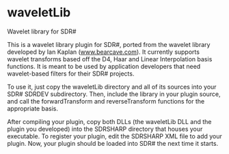 # waveletLib
Wavelet library for SDR#

This is a wavelet library plugin for SDR#, ported from the wavelet library developed by Ian Kaplan (www.bearcave.com).  It currently supports wavelet transforms based off the D4, Haar and Linear Interpolation basis functions.  It is meant to be used by application developers that need wavelet-based filters for their SDR# projects.

To use it, just copy the waveletLib directory and all of its sources into your SDR# SDRDEV subdirectory.  Then, include the library in your plugin source, and call the forwardTransform and reverseTransform functions for the appropriate basis.  

After compiling your plugin, copy both DLLs (the waveletLib DLL and the plugin you developed) into the SDRSHARP directory that houses your executable.  To register your plugin, edit the SDRSHARP XML file to add your plugin.  Now, your plugin should be loaded into SDR# the next time it starts.

